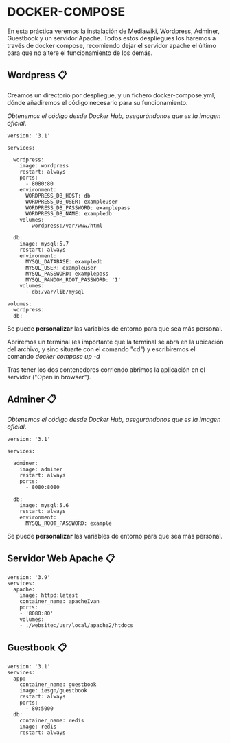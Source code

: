 # DOCKER-COMPOSE

En esta práctica veremos la instalación de Mediawiki, Wordpress, Adminer, Guestbook y un servidor Apache.
Todos estos despliegues los haremos a través de docker compose, recomiendo dejar el servidor apache el último para que no altere el funcionamiento de los demás.

## Wordpress 📋

Creamos un directorio por despliegue, y un fichero docker-compose.yml, dónde añadiremos el código necesario para su funcionamiento.

_Obtenemos el código desde Docker Hub, asegurándonos que es la imagen oficial_.

```
version: '3.1'

services:

  wordpress:
    image: wordpress
    restart: always
    ports:
      - 8080:80
    environment:
      WORDPRESS_DB_HOST: db
      WORDPRESS_DB_USER: exampleuser
      WORDPRESS_DB_PASSWORD: examplepass
      WORDPRESS_DB_NAME: exampledb
    volumes:
      - wordpress:/var/www/html

  db:
    image: mysql:5.7
    restart: always
    environment:
      MYSQL_DATABASE: exampledb
      MYSQL_USER: exampleuser
      MYSQL_PASSWORD: examplepass
      MYSQL_RANDOM_ROOT_PASSWORD: '1'
    volumes:
      - db:/var/lib/mysql

volumes:
  wordpress:
  db:
```

Se puede **personalizar** las variables de entorno para que sea más personal.

Abriremos un terminal (es importante que la terminal se abra en la ubicación del archivo, y sino situarte con el comando "cd") y escribiremos el comando _docker compose up -d_

Tras tener los dos contenedores corriendo abrimos la aplicación en el servidor ("Open in browser").


## Adminer 📋

_Obtenemos el código desde Docker Hub, asegurándonos que es la imagen oficial_.

```
version: '3.1'

services:

  adminer:
    image: adminer
    restart: always
    ports:
      - 8080:8080

  db:
    image: mysql:5.6
    restart: always
    environment:
      MYSQL_ROOT_PASSWORD: example
```

Se puede **personalizar** las variables de entorno para que sea más personal.

## Servidor Web Apache 📋

```
version: '3.9'
services:
  apache:
    image: httpd:latest
    container_name: apacheIvan
    ports:
    - '8080:80'
    volumes:
    - ./website:/usr/local/apache2/htdocs

```

## Guestbook 📋

```
version: '3.1'
services:
  app:
    container_name: guestbook
    image: iesgn/guestbook
    restart: always
    ports:
      - 80:5000
  db:
    container_name: redis
    image: redis
    restart: always

```
